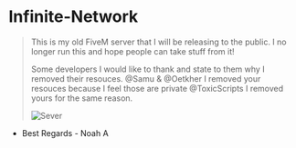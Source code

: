 # Infinite-Network
> This is my old FiveM server that I will be releasing to the public. I no longer run this and hope people can take stuff from it!
> 
> Some developers I would like to thank and state to them why I removed their resouces.
> @Samu & @Oetkher I removed your resouces because I feel those are private
> @ToxicScripts I removed yours for the same reason.
> 
> ![Sever](https://forum.cfx.re/uploads/default/optimized/4X/5/d/b/5db4b132e2eed500a0ecd8d83636f72b7b98a600_2_690x254.png)
> 

- Best Regards - Noah A
